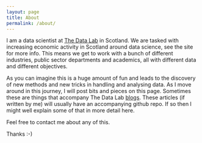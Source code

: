 ```yaml
---
layout: page
title: About
permalink: /about/
---
```


I am a data scientist at [The Data Lab](thedatalab.com) in Scotland. We are tasked with increasing economic activity in Scotland around data science, see the site for more info. This means we get to work with a bunch of different industries, public sector departments and academics, all with different data and different objectives.

As you can imagine this is a huge amount of fun and leads to the discovery of new methods and new tricks in handling and analysing data. As I move around in this journey, I will post bits and pieces on this page. Sometimes these are things that accompany The Data Lab [blogs](http://thedatalab.com/news). These articles (if written by me) will usually have an accompanying github repo. If so then I might well explain some of that in more detail here.

Feel free to contact me about any of this.

Thanks
:-)

